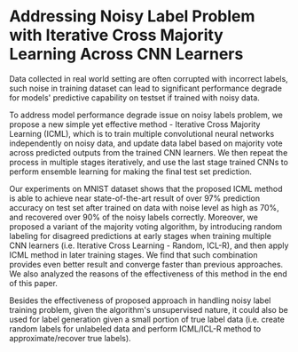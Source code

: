 # Addressing Noisy Label Problem with Iterative Cross Majority Learning Across CNN Learners

Data collected in real world setting are often corrupted with incorrect labels, such noise in training dataset can lead to significant performance degrade for models' predictive capability on testset if trained with noisy data. 

To address model performance degrade issue on noisy labels problem, we  propose a new simple yet effective method - Iterative Cross Majority Learning (ICML), which is to train multiple convolutional neural networks independently on noisy data, and update data label based on majority vote across predicted outputs from the trained CNN learners. We then repeat the process in multiple stages iteratively, and use the last stage trained CNNs to perform ensemble learning for making the final test set prediction. 

Our experiments on MNIST dataset shows that the proposed ICML method is able to achieve near state-of-the-art result of over 97% prediction accuracy on test set after trained on data with noise level as high as 70%, and recovered over 90% of the noisy labels correctly. Moreover, we proposed a variant of the majority voting algorithm, by introducing random labeling for disagreed predictions at early stages when training multiple CNN learners (i.e.  Iterative Cross Learning - Random, ICL-R), and then apply ICML method in later training stages. We find that such combination provides even better result and converge faster than previous approaches. We also analyzed the reasons of the effectiveness of this method in the end of this paper. 

Besides the effectiveness of proposed approach in handling noisy label training problem, given the algorithm's unsupervised nature, it could also be used for label generation given a small portion of true label data (i.e. create random labels for unlabeled data and perform ICML/ICL-R method to approximate/recover true labels).

